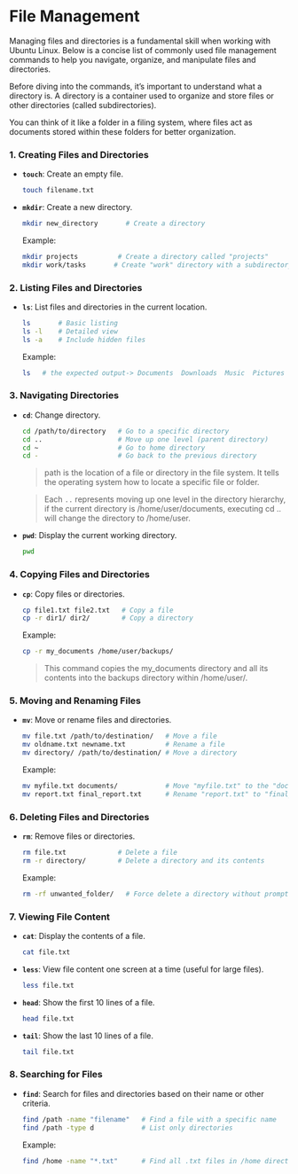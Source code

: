 # File Management

Managing files and directories is a fundamental skill when working with Ubuntu Linux. Below is a concise list of commonly used file management commands to help you navigate, organize, and manipulate files and directories.

Before diving into the commands, it’s important to understand what a directory is. A directory is a container used to organize and store files or other directories (called subdirectories).

You can think of it like a folder in a filing system, where files act as documents stored within these folders for better organization.

### 1. Creating Files and Directories
- **`touch`**: Create an empty file.
  ```bash
  touch filename.txt
  ```
- **`mkdir`**: Create a new directory.
  ```bash
  mkdir new_directory       # Create a directory
  ```
  Example:
  ```bash
  mkdir projects          # Create a directory called "projects"
  mkdir work/tasks       # Create "work" directory with a subdirectory "tasks"
  ```


### 2. Listing Files and Directories
- **`ls`**: List files and directories in the current location.
  ```bash
  ls       # Basic listing
  ls -l    # Detailed view 
  ls -a    # Include hidden files
  ```
  Example:
  ```bash
  ls   # the expected output-> Documents  Downloads  Music  Pictures  Videos  
  ```

### 3. Navigating Directories
- **`cd`**: Change directory.
  ```bash
  cd /path/to/directory   # Go to a specific directory
  cd ..                   # Move up one level (parent directory)
  cd ~                    # Go to home directory
  cd -                    # Go back to the previous directory
  ```
  > path is the location of a file or directory in the file system. It tells the operating system how to locate a specific file or folder.
  
  > Each `..` represents moving up one level in the directory hierarchy, if the current directory is /home/user/documents, executing cd .. will change the directory to /home/user.
  
- **`pwd`**: Display the current working directory.
  ```bash
  pwd
  ```


### 4. Copying Files and Directories
- **`cp`**: Copy files or directories.
  ```bash
  cp file1.txt file2.txt   # Copy a file
  cp -r dir1/ dir2/        # Copy a directory
  ```
  Example:
  ```bash
  cp -r my_documents /home/user/backups/
  ```
  >This command copies the my_documents directory and all its contents into the backups directory within /home/user/. 

### 5. Moving and Renaming Files
- **`mv`**: Move or rename files and directories.
  ```bash
  mv file.txt /path/to/destination/   # Move a file
  mv oldname.txt newname.txt          # Rename a file
  mv directory/ /path/to/destination/ # Move a directory
  ```
  Example:
  ```bash
  mv myfile.txt documents/            # Move "myfile.txt" to the "documents" directory
  mv report.txt final_report.txt      # Rename "report.txt" to "final_report.txt"
  ```

### 6. Deleting Files and Directories
- **`rm`**: Remove files or directories.
  ```bash
  rm file.txt             # Delete a file
  rm -r directory/        # Delete a directory and its contents
  ```
  Example:
  ```bash
  rm -rf unwanted_folder/   # Force delete a directory without prompts
  ```

### 7. Viewing File Content
- **`cat`**: Display the contents of a file.
  ```bash
  cat file.txt
  ```
- **`less`**: View file content one screen at a time (useful for large files).
  ```bash
  less file.txt
  ```
- **`head`**: Show the first 10 lines of a file.
  ```bash
  head file.txt
  ```
- **`tail`**: Show the last 10 lines of a file.
  ```bash
  tail file.txt
  ```

### 8. Searching for Files
- **`find`**: Search for files and directories based on their name or other criteria.
  ```bash
  find /path -name "filename"   # Find a file with a specific name
  find /path -type d            # List only directories
  ```
  Example:
  ```bash
  find /home -name "*.txt"      # Find all .txt files in /home directory
  ```
